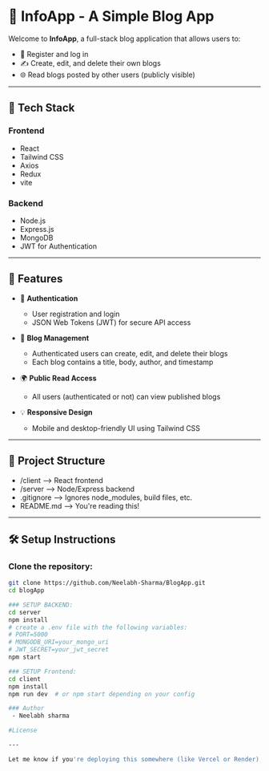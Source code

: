 # 📝 InfoApp - A Simple Blog App

Welcome to **InfoApp**, a full-stack blog application that allows users to:

- 🔐 Register and log in
- ✍️ Create, edit, and delete their own blogs
- 🌐 Read blogs posted by other users (publicly visible)

---

## 🔧 Tech Stack

### Frontend
- React
- Tailwind CSS
- Axios
- Redux 
- vite 

### Backend
- Node.js
- Express.js
- MongoDB
- JWT for Authentication

---

## 🚀 Features

- 🔐 **Authentication**
  - User registration and login
  - JSON Web Tokens (JWT) for secure API access

- 📝 **Blog Management**
  - Authenticated users can create, edit, and delete their blogs
  - Each blog contains a title, body, author, and timestamp

- 🌍 **Public Read Access**
  - All users (authenticated or not) can view published blogs

- 💡 **Responsive Design**
  - Mobile and desktop-friendly UI using Tailwind CSS

---

## 📂 Project Structure
 - /client --> React frontend
 - /server --> Node/Express backend
 - .gitignore --> Ignores node_modules, build files, etc.
 - README.md --> You're reading this!


---

## 🛠️ Setup Instructions

### Clone the repository:
```bash
git clone https://github.com/Neelabh-Sharma/BlogApp.git
cd blogApp

### SETUP BACKEND:
cd server
npm install
# create a .env file with the following variables:
# PORT=5000
# MONGODB_URI=your_mongo_uri
# JWT_SECRET=your_jwt_secret
npm start

### SETUP Frontend:
cd client
npm install
npm run dev  # or npm start depending on your config

### Author
 - Neelabh sharma

#License

---

Let me know if you're deploying this somewhere (like Vercel or Render), or if you want badges, environment sample files, or database schema explanations added.




